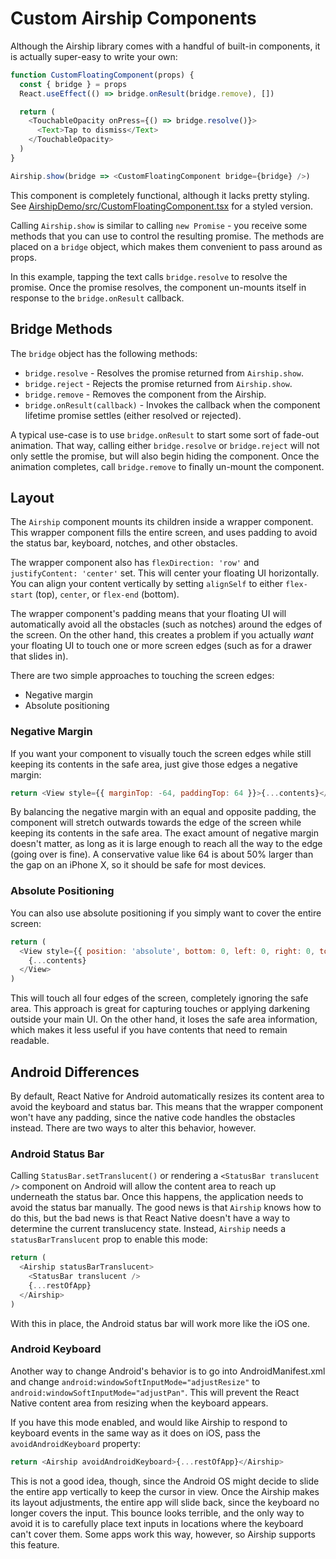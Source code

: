 # Custom Airship Components

Although the Airship library comes with a handful of built-in components, it is actually super-easy to write your own:

```javascript
function CustomFloatingComponent(props) {
  const { bridge } = props
  React.useEffect(() => bridge.onResult(bridge.remove), [])

  return (
    <TouchableOpacity onPress={() => bridge.resolve()}>
      <Text>Tap to dismiss</Text>
    </TouchableOpacity>
  )
}

Airship.show(bridge => <CustomFloatingComponent bridge={bridge} />)
```

This component is completely functional, although it lacks pretty styling. See [AirshipDemo/src/CustomFloatingComponent.tsx](../AirshipDemo/src/CustomFloatingComponent.tsx) for a styled version.

Calling `Airship.show` is similar to calling `new Promise` - you receive some methods that you can use to control the resulting promise. The methods are placed on a `bridge` object, which makes them convenient to pass around as props.

In this example, tapping the text calls `bridge.resolve` to resolve the promise. Once the promise resolves, the component un-mounts itself in response to the `bridge.onResult` callback.

## Bridge Methods

The `bridge` object has the following methods:

- `bridge.resolve` - Resolves the promise returned from `Airship.show`.
- `bridge.reject` - Rejects the promise returned from `Airship.show`.
- `bridge.remove` - Removes the component from the Airship.
- `bridge.onResult(callback)` - Invokes the callback when the component lifetime promise settles (either resolved or rejected).

A typical use-case is to use `bridge.onResult` to start some sort of fade-out animation. That way, calling either `bridge.resolve` or `bridge.reject` will not only settle the promise, but will also begin hiding the component. Once the animation completes, call `bridge.remove` to finally un-mount the component.

## Layout

The `Airship` component mounts its children inside a wrapper component. This wrapper component fills the entire screen, and uses padding to avoid the status bar, keyboard, notches, and other obstacles.

The wrapper component also has `flexDirection: 'row'` and `justifyContent: 'center'` set. This will center your floating UI horizontally. You can align your content vertically by setting `alignSelf` to either `flex-start` (top), `center`, or `flex-end` (bottom).

The wrapper component's padding means that your floating UI will automatically avoid all the obstacles (such as notches) around the edges of the screen. On the other hand, this creates a problem if you actually _want_ your floating UI to touch one or more screen edges (such as for a drawer that slides in).

There are two simple approaches to touching the screen edges:

- Negative margin
- Absolute positioning

### Negative Margin

If you want your component to visually touch the screen edges while still keeping its contents in the safe area, just give those edges a negative margin:

```javascript
return <View style={{ marginTop: -64, paddingTop: 64 }}>{...contents}</View>
```

By balancing the negative margin with an equal and opposite padding, the component will stretch outwards towards the edge of the screen while keeping its contents in the safe area. The exact amount of negative margin doesn't matter, as long as it is large enough to reach all the way to the edge (going over is fine). A conservative value like 64 is about 50% larger than the gap on an iPhone X, so it should be safe for most devices.

### Absolute Positioning

You can also use absolute positioning if you simply want to cover the entire screen:

```javascript
return (
  <View style={{ position: 'absolute', bottom: 0, left: 0, right: 0, top: 0 }}>
    {...contents}
  </View>
)
```

This will touch all four edges of the screen, completely ignoring the safe area. This approach is great for capturing touches or applying darkening outside your main UI. On the other hand, it loses the safe area information, which makes it less useful if you have contents that need to remain readable.

## Android Differences

By default, React Native for Android automatically resizes its content area to avoid the keyboard and status bar. This means that the wrapper component won't have any padding, since the native code handles the obstacles instead. There are two ways to alter this behavior, however.

### Android Status Bar

Calling `StatusBar.setTranslucent()` or rendering a `<StatusBar translucent />` component on Android will allow the content area to reach up underneath the status bar. Once this happens, the application needs to avoid the status bar manually. The good news is that `Airship` knows how to do this, but the bad news is that React Native doesn't have a way to determine the current translucency state. Instead, `Airship` needs a `statusBarTranslucent` prop to enable this mode:

```javascript
return (
  <Airship statusBarTranslucent>
    <StatusBar translucent />
    {...restOfApp}
  </Airship>
)
```

With this in place, the Android status bar will work more like the iOS one.

### Android Keyboard

Another way to change Android's behavior is to go into AndroidManifest.xml and change `android:windowSoftInputMode="adjustResize"` to `android:windowSoftInputMode="adjustPan"`. This will prevent the React Native content area from resizing when the keyboard appears.

If you have this mode enabled, and would like Airship to respond to keyboard events in the same way as it does on iOS, pass the `avoidAndroidKeyboard` property:

```javascript
return <Airship avoidAndroidKeyboard>{...restOfApp}</Airship>
```

This is not a good idea, though, since the Android OS might decide to slide the entire app vertically to keep the cursor in view. Once the Airship makes its layout adjustments, the entire app will slide back, since the keyboard no longer covers the input. This bounce looks terrible, and the only way to avoid it is to carefully place text inputs in locations where the keyboard can't cover them. Some apps work this way, however, so Airship supports this feature.
